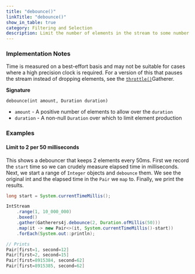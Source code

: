 ```yaml
---
title: "debounce()"
linkTitle: "debounce()"
show_in_table: true
category: Filtering and Selection
description: Limit the number of elements in the stream to some number per period, dropping anything over the limit during the period.
---
```



### Implementation Notes

Time is measured on a best-effort basis and may not be suitable for cases where a high precision clock is required.
For a version of this that pauses the stream instead of dropping elements, see the [`throttle()`](/gatherers/sequence-operations/throttle/)Gatherer. 

**Signature**

`debounce(int amount, Duration duration)`

* `amount` - A positive number of elements to allow over the `duration`
* `duration` - A non-null `Duration` over which to limit element production

### Examples

#### Limit to 2 per 50 milliseconds

This shows a debouncer that keeps 2 elements every 50ms. First we record the `start` time so we can crudely measure elapsed time in milliseconds.
Next, we start a range of `Integer` objects and `debounce` them. We see the original int and the elapsed time in the `Pair` we `map` to. Finally,
we print the results.

```java
long start = System.currentTimeMillis();

IntStream
    .range(1, 10_000_000)
    .boxed()
    .gather(Gatherers4j.debounce(2, Duration.ofMillis(50)))
    .map(it -> new Pair<>(it, System.currentTimeMillis()-start))
    .forEach(System.out::println);

// Prints
Pair[first=1, second=12]
Pair[first=2, second=15]
Pair[first=8915384, second=62]
Pair[first=8915385, second=62]
```

